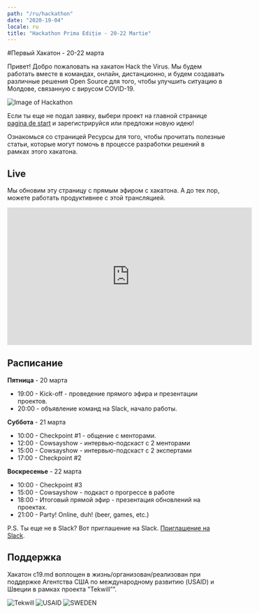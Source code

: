 ```yaml
---
path: "/ru/hackathon"
date: "2020-19-04"
locale: ru
title: "Hackathon Prima Ediție - 20-22 Martie"
---
```


#Первый Хакатон - 20-22 марта

Привет! Добро пожаловать на хакатон Hack the Virus. Мы будем работать вместе в командах, онлайн, дистанционно, и будем создавать различные решения Open Source для того, чтобы улучшить ситуацию в Молдове, связанную с вирусом COVID-19.

![Image of Hackathon](https://scontent-mad1-1.xx.fbcdn.net/v/t1.0-9/s960x960/89985803_1544782272357860_6839688882909347840_o.jpg?_nc_cat=101&_nc_sid=b386c4&_nc_ohc=JVZ1drn33tAAX8jzC-N&_nc_ht=scontent-mad1-1.xx&_nc_tp=7&oh=457accca53a60f39ad51685117452bae&oe=5E98B081)

Если ты еще не подал заявку, выбери проект на главной странице [pagina de start](https://c19.md) и зарегистрируйся или предложи новую идею!

Ознакомься со страницей Ресурсы для того, чтобы прочитать полезные статьи, которые могут помочь в процессе разработки решений в рамках этого хакатона.

## Live

Мы обновим эту страницу с прямым эфиром с хакатона. А до тех пор, можете работать продуктивнее с этой трансляцией.

<center>
  <iframe width="560" height="315" src="https://www.youtube.com/embed/5qap5aO4i9A" frameborder="0" allow="accelerometer; autoplay; encrypted-media; gyroscope; picture-in-picture" allowfullscreen></iframe>
</center>

## Расписание

**Пятница** - 20 марта

- 19:00 - Kick-off - проведение прямого эфира и презентации проектов.
- 20:00 - объявление команд на Slack, начало работы.


**Суббота** - 21 марта

- 10:00 - Checkpoint #1 - общение с менторами.
- 12:00 - Cowsayshow - интервью-подскаст с 2 менторами
- 15:00 - Cowsayshow - интервью-подскаст с 2 экспертами
- 17:00 - Checkpoint #2 


**Воскресенье** - 22 марта 

- 10:00 - Checkpoint #3
- 15:00 - Cowsayshow - подкаст о прогрессе в работе
- 18:00 - Итоговый прямой эфир  - презентация обновлений на проектах.
- 21:00 - Party! Online, duh! (beer, games, etc.)

P.S. Ты еще не в Slack? Вот приглашение на Slack. [Приглашение на Slack](https://join.slack.com/t/c19md/shared_invite/zt-crwaj52o-t7WS8QBy2cM78eYd4fEhxw).

## Поддержка

Хакатон с19.md воплощен в жизнь/организован/реализован при поддержке Агентства США по международному развитию (USAID) и Швеции в рамках проекта ”Tekwill””.

![Tekwill](https://c19.md/images/tekwill.jpg) ![USAID](https://c19.md/images/usaid.jpg) ![SWEDEN](https://c19.md/images/sweden.jpg)
